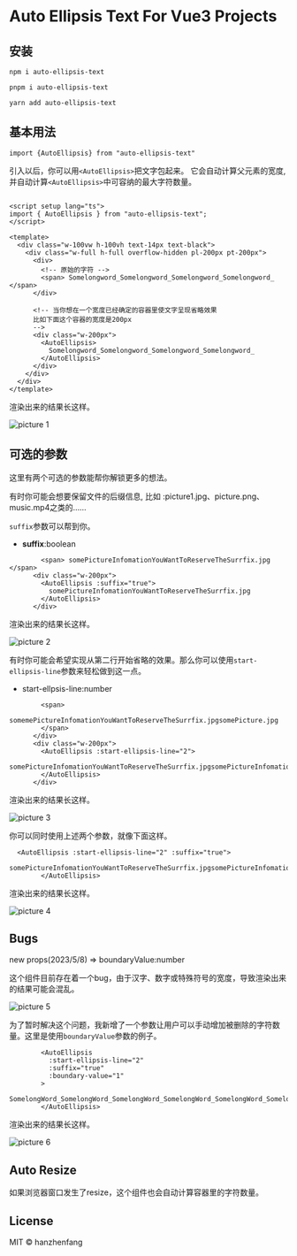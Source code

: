 # Auto Ellipsis Text For Vue3 Projects

## 安装

 `npm i auto-ellipsis-text`

 `pnpm i auto-ellipsis-text`

 `yarn add auto-ellipsis-text`

## 基本用法

```vue
import {AutoEllipsis} from "auto-ellipsis-text"
```
引入以后，你可以用`<AutoEllipsis>`把文字包起来。 它会自动计算父元素的宽度, 并自动计算`<AutoEllipsis>`中可容纳的最大字符数量。

```vue

<script setup lang="ts">
import { AutoEllipsis } from "auto-ellipsis-text";
</script>

<template>
  <div class="w-100vw h-100vh text-14px text-black">
    <div class="w-full h-full overflow-hidden pl-200px pt-200px">
      <div>
        <!-- 原始的字符 -->
        <span> Somelongword_Somelongword_Somelongword_Somelongword_ </span>
      </div>

      <!-- 当你想在一个宽度已经确定的容器里使文字呈现省略效果
      比如下面这个容器的宽度是200px
      -->
      <div class="w-200px">
        <AutoEllipsis>
          Somelongword_Somelongword_Somelongword_Somelongword_
        </AutoEllipsis>
      </div>
    </div>
  </div>
</template>
```

渲染出来的结果长这样。

![picture 1](https://cdn.jsdelivr.net/gh/hanzhenfang/vite-vue-ts@master/README/IMG_20230319-215252302.png)  

## 可选的参数

这里有两个可选的参数能帮你解锁更多的想法。

  有时你可能会想要保留文件的后缀信息, 比如 :picture1.jpg、picture.png、music.mp4之类的……

`suffix`参数可以帮到你。

- **suffix**:boolean

```vue
        <span> somePictureInfomationYouWantToReserveTheSurrfix.jpg </span>
      <div class="w-200px">
        <AutoEllipsis :suffix="true">
          somePictureInfomationYouWantToReserveTheSurrfix.jpg
        </AutoEllipsis>
      </div>

```

渲染出来的结果长这样。

![picture 2](https://cdn.jsdelivr.net/gh/hanzhenfang/vite-vue-ts@master/README/IMG_20230319-215642827.png)  

有时你可能会希望实现从第二行开始省略的效果。那么你可以使用`start-ellipsis-line`参数来轻松做到这一点。

- start-ellpsis-line:number

```vue
        <span>
          somemePictureInfomationYouWantToReserveTheSurrfix.jpgsomePicture.jpg
        </span>
      </div>
      <div class="w-200px">
        <AutoEllipsis :start-ellipsis-line="2">
          somePictureInfomationYouWantToReserveTheSurrfix.jpgsomePictureInfomationYouWantToReserveTheSurrfix.jpgsomePictureInfomationYouWantToReserveTheSurrfix.jpg
        </AutoEllipsis>
      </div>

```

渲染出来的结果长这样。

![picture 3](https://cdn.jsdelivr.net/gh/hanzhenfang/vite-vue-ts@master/README/IMG_20230319-220904001.png)  

你可以同时使用上述两个参数，就像下面这样。

```vue
  <AutoEllipsis :start-ellipsis-line="2" :suffix="true">
          somePictureInfomationYouWantToReserveTheSurrfix.jpgsomePictureInfomationYouWantToReserveTheSurrfix.jpgsomePictureInfomationYouWantToReserveTheSurrfix.jpg
        </AutoEllipsis>
```

渲染出来的结果长这样。

![picture 4](https://cdn.jsdelivr.net/gh/hanzhenfang/vite-vue-ts@master/README/IMG_20230319-221425864.png)  

## Bugs

new props(2023/5/8) => boundaryValue:number

这个组件目前存在着一个bug，由于汉字、数字或特殊符号的宽度，导致渲染出来的结果可能会混乱。

![picture 5](https://cdn.jsdelivr.net/gh/hanzhenfang/vite-vue-ts@master/README/IMG_20230508-191257047.png)  

为了暂时解决这个问题，我新增了一个参数让用户可以手动增加被删除的字符数量。这里是使用`boundaryValue`参数的例子。

```vue
        <AutoEllipsis
          :start-ellipsis-line="2"
          :suffix="true"
          :boundary-value="1"
        >
          SomelongWord_SomelongWord_SomelongWord_SomelongWord_SomelongWord_SomelongWord_SomelongWord_SomelongWord_SomelongWord_SomelongWord_SomelongWord_SomelongWord_SomelongWord_SomelongWord_SomelongWord_.jpg
        </AutoEllipsis>
```

渲染出来的结果长这样。

![picture 6](https://cdn.jsdelivr.net/gh/hanzhenfang/vite-vue-ts@master/README/IMG_20230508-191540600.png)

## Auto Resize

如果浏览器窗口发生了resize，这个组件也会自动计算容器里的字符数量。

## License

MIT © hanzhenfang
